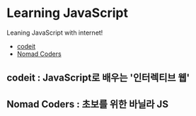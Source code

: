 # Learning JavaScript
Leaning JavaScript with internet!
- [codeit](https://www.codeit.kr/)
- [Nomad Coders](https://academy.nomadcoders.co/)

## codeit : JavaScript로 배우는 '인터렉티브 웹'

## Nomad Coders : 초보를 위한 바닐라 JS